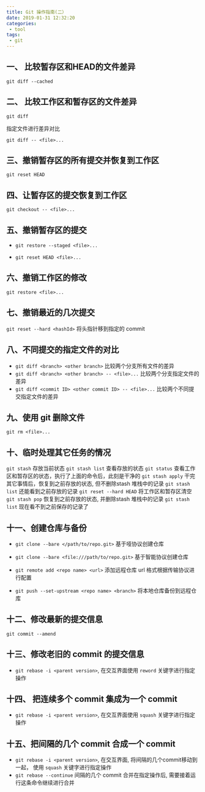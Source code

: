 ```yaml
---
title: Git 操作指南(二）
date: 2019-01-31 12:32:20
categories:
 - tool
tags:
 - git
---
```


## 一、 比较暂存区和HEAD的文件差异

`git diff --cached`

## 二、 比较工作区和暂存区的文件差异

`git diff`

指定文件进行差异对比

`git diff -- <file>...`

## 三、撤销暂存区的所有提交并恢复到工作区

`git reset HEAD`

## 四、让暂存区的提交恢复到工作区

`git checkout -- <file>...`

## 五、撤销暂存区的提交

- `git restore --staged <file>...`

- `git reset HEAD <file>...`

## 六、撤销工作区的修改

`git restore <file>...`

## 七、撤销最近的几次提交

`git reset --hard <hashId>` 将头指针移到指定的 commit

## 八、不同提交的指定文件的对比

- `git diff <branch> <other branch>` 比较两个分支所有文件的差异
- `git diff <branch> <other branch> -- <file>...` 比较两个分支指定文件的差异
- `git diff <commit ID> <other commit ID> -- <file>...` 比较两个不同提交指定文件的差异

## 九、使用 git 删除文件

`git rm <file>...`

## 十、临时处理其它任务的情况

`git stash` 存放当前状态
`git stash list` 查看存放的状态
`git status` 查看工作区和暂存区的状态，执行了上面的命令后，此刻是干净的
`git stash apply` 干完其它事情后，恢复到之前存放的状态, 但不删除stash 堆栈中的记录
`git stash list` 还能看到之前存放的记录
`git reset --hard HEAD` 将工作区和暂存区清空
`git stash pop` 恢复到之前存放的状态, 并删除stash 堆栈中的记录
`git stash list` 现在看不到之前保存的记录了

## 十一、创建仓库与备份

- `git clone --bare </path/to/repo.git>` 基于哑协议创建仓库
- `git clone --bare <file:///path/to/repo.git>` 基于智能协议创建仓库

- `git remote add <repo name> <url>` 添加远程仓库 url 格式根据传输协议进行配置
- `git push --set-upstream <repo name> <branch>` 将本地仓库备份到远程仓库

## 十二、修改最新的提交信息

`git commit --amend`

## 十三、修改老旧的 commit 的提交信息

- `git rebase -i <parent version>`, 在交互界面使用 `reword` 关键字进行指定操作

## 十四、 把连续多个 commit 集成为一个 commit

- `git rebase -i <parent version>`, 在交互界面使用 `squash` 关键字进行指定操作

## 十五、把间隔的几个 commit 合成一个 commit

- `git rebase -i <parent version>`, 在交互界面, 将间隔的几个commit移动到一起， 使用 `squash` 关键字进行指定操作
- `git rebase --continue` 间隔的几个 commit 合并在指定操作后, 需要接着运行这条命令继续进行合并


